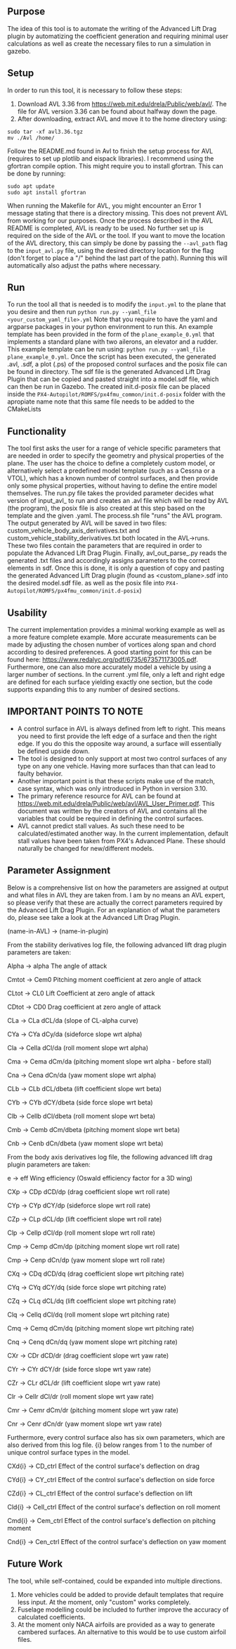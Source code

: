 ## Purpose

The idea of this tool is to automate the writing of the Advanced Lift Drag plugin by automatizing the coefficient generation and requiring minimal user calculations as well as create the necessary files to run a simulation in gazebo.

## Setup

In order to run this tool, it is necessary to follow these steps:

1. Download AVL 3.36 from <https://web.mit.edu/drela/Public/web/avl/>. The file for AVL version 3.36 can be found about halfway down the page.
2. After downloading, extract AVL and move it to the home directory using:

```shell
sudo tar -xf avl3.36.tgz
mv ./Avl /home/
```

Follow the README.md found in Avl to finish the setup process for AVL (requires to set up plotlib and eispack libraries). I recommend using the gfortran compile option. This might require you to install gfortran. This can be done by running:

```shell
sudo apt update
sudo apt install gfortran
```

When running the Makefile for AVL, you might encounter an Error 1 message stating that there is a directory missing. This does not prevent AVL from working for our purposes. Once the process described in the AVL README is completed, AVL is ready to be used. No further set up is required on the side of the AVL or the tool.
If you want to move the location of the AVL directory, this can simply be done by passing the `--avl_path` flag to the `input_avl.py` file, using the desired directory location for the flag (don't forget to place a "/" behind the last part of the path). Running this will automatically also adjust the paths where necessary.

## Run

To run the tool all that is needed is to modify the `input.yml` to the plane that you desire and then run `python run.py --yaml_file <your_custom_yaml_file>.yml` Note that you require to have the yaml and argparse packages in your python environment to run this. An example template has been provided in the form of the `plane_example_0.yml` that implements a standard plane with two ailerons, an elevator and a rudder. This example template can be run using: `python run.py --yaml_file plane_example_0.yml`.
Once the script has been executed, the generated .avl, .sdf, a plot (.ps) of the proposed control surfaces and the posix file can be found in <your-planes-name> directory. The sdf file is the generated Advanced Lift Drag Plugin that can be copied and pasted straight into a model.sdf file, which can then be run in Gazebo.
The created init.d-posix file can be placed inside the `PX4-Autopilot/ROMFS/px4fmu_common/init.d-posix` folder with the apropiate name note that this same file needs to be added to the CMakeLists

## Functionality

The tool first asks the user for a range of vehicle specific parameters that are needed in order to specify the geometry and physical properties of the plane. The user has the choice to define a completely custom model, or alternatively select a predefined model template (such as a Cessna or a VTOL), which has a known number of control surfaces, and then provide only some physical properties, without having to define the entire model themselves. The run.py file takes the provided parameter decides what version of input_avl_<version> to run and creates an .avl file which will be read by AVL (the program), the posix file is also created at this step based on the template and the given .yaml. The process.sh file "runs" the AVL program. The output generated by AVL will be saved in two files: custom_vehicle_body_axis_derivatives.txt and custom_vehicle_stability_derivatives.txt both located in the AVL->runs. These two files contain the parameters that are required in order to populate the Advanced Lift Drag Plugin. Finally, avl_out_parse_<version>.py reads the generated .txt files and accordingly assigns parameters to the correct elements in sdf. Once this is done, it is only a question of copy and pasting the generated Advanced Lift Drag plugin (found as <custom_plane>.sdf into the desired model.sdf file. as well as the posix file into `PX4-Autopilot/ROMFS/px4fmu_common/init.d-posix`)

## Usability

The current implementation provides a minimal working example as well as a more feature complete example. More accurate measurements can be made by adjusting the chosen number of vortices along span and chord according to desired preferences. A good starting point for this can be found here: <https://www.redalyc.org/pdf/6735/673571173005.pdf>. Furthermore, one can also more accurately model a vehicle by using a larger number of sections. In the current .yml file, only a left and right edge are defined for each surface yielding exactly one section, but the code supports expanding this to any number of desired sections.

## IMPORTANT POINTS TO NOTE

- A control surface in AVL is always defined from left to right. This means you need to first provide the left edge of a surface and then the right edge. If you do this the opposite way around, a surface will essentially be defined upside down.
- The tool is designed to only support at most two control surfaces of any type on any one vehicle. Having more surfaces than that can lead to faulty behavior.
- Another important point is that these scripts make use of the match, case syntax, which was only introduced in Python in version 3.10.
- The primary reference resource for AVL can be found at <https://web.mit.edu/drela/Public/web/avl/AVL_User_Primer.pdf>. This document was written by the creators of AVL and contains all the variables that could be required in defining the control surfaces.
- AVL cannot predict stall values. As such these need to be calculated/estimated another way. In the current implementation, default stall values have been taken from PX4's Advanced Plane. These should naturally be changed for new/different models.

## Parameter Assignment

Below is a comprehensive list on how the parameters are assigned at output and what files in AVL they are taken from. I am by no means an AVL expert, so please verify that these are actually the correct parameters required by the Advanced Lift Drag Plugin. For an explanation of what the parameters do, please see take a look at the Advanced Lift Drag Plugin.

(name-in-AVL) -> (name-in-plugin)

From the stability derivatives log file, the following advanced lift drag plugin parameters are taken:

Alpha	-> alpha	The angle of attack

Cmtot	-> Cem0		Pitching moment coefficient at zero angle of attack

CLtot	-> CL0		Lift Coefficient at zero angle of attack

CDtot	-> CD0		Drag coefficient at zero angle of attack

CLa	-> CLa		dCL/da (slope of CL-alpha curve)

CYa	-> CYa		dCy/da (sideforce slope wrt alpha)

Cla	-> Cella	dCl/da (roll moment slope wrt alpha)

Cma	-> Cema		dCm/da (pitching moment slope wrt alpha - before stall)

Cna	-> Cena		dCn/da (yaw moment slope wrt alpha)

CLb	-> CLb		dCL/dbeta (lift coefficient slope wrt beta)

CYb	-> CYb		dCY/dbeta (side force slope wrt beta)

Clb	-> Cellb	dCl/dbeta (roll moment slope wrt beta)

Cmb	-> Cemb		dCm/dbeta (pitching moment slope wrt beta)

Cnb	-> Cenb		dCn/dbeta (yaw moment slope wrt beta)


From the body axis derivatives log file, the following advanced lift drag plugin parameters are taken:

e	-> eff		Wing efficiency (Oswald efficiency factor for a 3D wing)

CXp	-> CDp		dCD/dp (drag coefficient slope wrt roll rate)

CYp	-> CYp		dCY/dp (sideforce slope wrt roll rate)

CZp	-> CLp		dCL/dp (lift coefficient slope wrt roll rate)

Clp	-> Cellp	dCl/dp (roll moment slope wrt roll rate)

Cmp	-> Cemp		dCm/dp (pitching moment slope wrt roll rate)

Cmp	-> Cenp		dCn/dp (yaw moment slope wrt roll rate)

CXq	-> CDq		dCD/dq (drag coefficient slope wrt pitching rate)

CYq	-> CYq		dCY/dq (side force slope wrt pitching rate)

CZq	-> CLq		dCL/dq (lift coefficient slope wrt pitching rate)

Clq	-> Cellq	dCl/dq (roll moment slope wrt pitching rate)

Cmq	-> Cemq		dCm/dq (pitching moment slope wrt pitching rate)

Cnq	-> Cenq		dCn/dq (yaw moment slope wrt pitching rate)

CXr	-> CDr		dCD/dr (drag coefficient slope wrt yaw rate)

CYr	-> CYr		dCY/dr (side force slope wrt yaw rate)

CZr	-> CLr		dCL/dr (lift coefficient slope wrt yaw rate)

Clr	-> Cellr	dCl/dr (roll moment slope wrt yaw rate)

Cmr	-> Cemr		dCm/dr (pitching moment slope wrt yaw rate)

Cnr	-> Cenr		dCn/dr (yaw moment slope wrt yaw rate)


Furthermore, every control surface also has six own parameters, which are also derived from this log file. {i} below ranges from 1 to the number of unique control surface types in the model.

CXd{i}	-> CD_ctrl	Effect of the control surface's deflection on drag

CYd{i}	-> CY_ctrl	Effect of the control surface's deflection on side force

CZd{i}	-> CL_ctrl	Effect of the control surface's deflection on lift

Cld{i}	-> Cell_ctrl	Effect of the control surface's deflection on roll moment

Cmd{i}	-> Cem_ctrl	Effect of the control surface's deflection on pitching moment

Cnd{i}	-> Cen_ctrl	Effect of the control surface's deflection on yaw moment


## Future Work

The tool, while self-contained, could be expanded into multiple directions.

1. More vehicles could be added to provide default templates that require less input. At the moment, only "custom" works completely.
2. Fuselage modelling could be included to further improve the accuracy of calculated coefficients.
3. At the moment only NACA airfoils are provided as a way to generate cambered surfaces. An alternative to this would be to use custom airfoil files.
